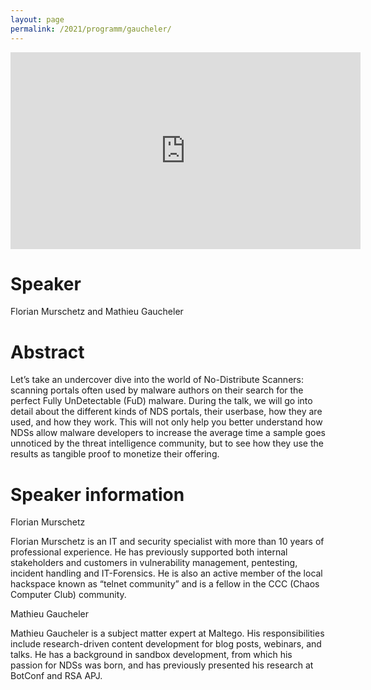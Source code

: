 ```yaml
---
layout: page
permalink: /2021/programm/gaucheler/
---
```


<iframe width="560" height="315" src="https://www.youtube.com/embed/h7awdMeTn9w" title="YouTube video player" frameborder="0" allow="accelerometer; autoplay; clipboard-write; encrypted-media; gyroscope; picture-in-picture" allowfullscreen></iframe>

# Speaker

Florian Murschetz and Mathieu Gaucheler

# Abstract

Let’s take an undercover dive into the world of No-Distribute Scanners: scanning portals often used by malware authors on their search for the perfect Fully UnDetectable (FuD) malware. During the talk, we will go into detail about the different kinds of NDS portals, their userbase, how they are used, and how they work. This will not only help you better understand how NDSs allow malware developers to increase the average time a sample goes unnoticed by the threat intelligence community, but to see how they use the results as tangible proof to monetize their offering.

# Speaker information

Florian Murschetz

Florian Murschetz is an IT and security specialist with more than 10 years of professional experience. He has previously supported both internal stakeholders and customers in vulnerability management, pentesting, incident handling and IT-Forensics. He is also an active member of the local hackspace known as “telnet community” and is a fellow in the CCC (Chaos Computer Club) community.

 Mathieu Gaucheler

 Mathieu Gaucheler is a subject matter expert at Maltego. His responsibilities include research-driven content development for blog posts, webinars, and talks. He has a background in sandbox development, from which his passion for NDSs was born, and has previously presented his research at BotConf and RSA APJ.

